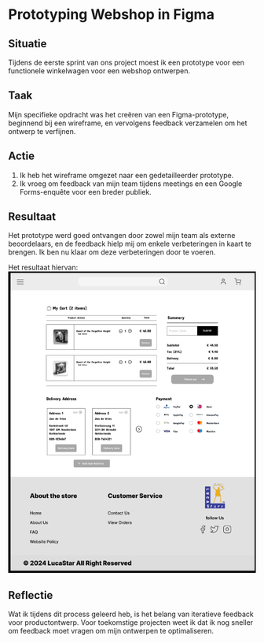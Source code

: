 # Prototyping Webshop in Figma

## Situatie

Tijdens de eerste sprint van ons project moest ik een prototype voor een functionele winkelwagen voor een
webshop ontwerpen.

## Taak

Mijn specifieke opdracht was het creëren van een Figma-prototype, beginnend bij een wireframe, en vervolgens
feedback verzamelen om het ontwerp te verfijnen.

## Actie

1. Ik heb het wireframe omgezet naar een gedetailleerder prototype.
2. Ik vroeg om feedback van mijn team tijdens meetings en een Google Forms-enquête voor een breder publiek.

## Resultaat

Het prototype werd goed ontvangen door zowel mijn team als externe beoordelaars, en de feedback hielp mij om
enkele verbeteringen in kaart te brengen. Ik ben nu klaar om deze verbeteringen door te voeren.

Het resultaat hiervan:
![Shopping card prototype](image/shopping-card.png)

## Reflectie

Wat ik tijdens dit process geleerd heb, is het belang van iteratieve feedback voor productontwerp. Voor
toekomstige projecten
weet ik dat ik nog sneller om feedback moet vragen om mijn ontwerpen te optimaliseren.
